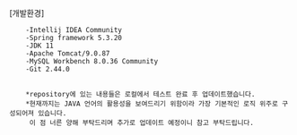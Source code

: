 [개발환경]

        -Intellij IDEA Community 
        -Spring framework 5.3.20
        -JDK 11
	    -Apache Tomcat/9.0.87
        -MySQL Workbench 8.0.36 Community
	    -Git 2.44.0


        *repository에 있는 내용들은 로컬에서 테스트 완료 후 업데이트했습니다.
        *현재까지는 JAVA 언어의 활용성을 보여드리기 위함이라 가장 기본적인 로직 위주로 구성되어져 있습니다.
         이 점 너른 양해 부탁드리며 추가로 업데이트 예정이니 참고 부탁드립니다. 